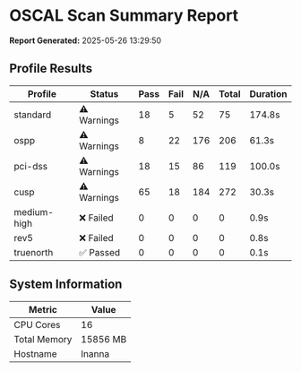 # OSCAL Scan Summary Report

**Report Generated:** 2025-05-26 13:29:50

## Profile Results

| Profile | Status | Pass | Fail | N/A | Total | Duration |
|---------|--------|------|------|-----|-------|----------|
| standard | ⚠️ Warnings | 18 | 5 | 52 | 75 | 174.8s |
| ospp | ⚠️ Warnings | 8 | 22 | 176 | 206 | 61.3s |
| pci-dss | ⚠️ Warnings | 18 | 15 | 86 | 119 | 100.0s |
| cusp | ⚠️ Warnings | 65 | 18 | 184 | 272 | 30.3s |
| medium-high | ❌ Failed | 0 | 0 | 0 | 0 | 0.9s |
| rev5 | ❌ Failed | 0 | 0 | 0 | 0 | 0.8s |
| truenorth | ✅ Passed | 0 | 0 | 0 | 0 | 0.1s |

## System Information

| Metric | Value |
|--------|-------|
| CPU Cores | 16 |
| Total Memory | 15856 MB |
| Hostname | Inanna |
